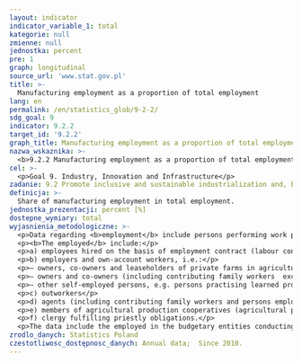 ```yaml
---
layout: indicator
indicator_variable_1: total
kategorie: null
zmienne: null
jednostka: percent
pre: 1
graph: longitudinal
source_url: 'www.stat.gov.pl'
title: >-
  Manufacturing employment as a proportion of total employment
lang: en
permalink: /en/statistics_glob/9-2-2/
sdg_goal: 9
indicator: 9.2.2
target_id: '9.2.2'
graph_title: Manufacturing employment as a proportion of total employment
nazwa_wskaznika: >-
  <b>9.2.2 Manufacturing employment as a proportion of total employment</b>
cel: >-
  <p>Goal 9. Industry, Innovation and Infrastructure</p>
zadanie: 9.2 Promote inclusive and sustainable industrialization and, by 2030, significantly raise industry’s share of employment and gross domestic product, in line with national circumstances, and double its share in least developed countries
definicja: >-
  Share of manufacturing employment in total employment.
jednostka_prezentacji: percent [%]
dostepne_wymiary: total
wyjasnienia_metodologiczne: >-
  <p>Data regarding <b>employment</b> include persons performing work providing earnings or income.</p>
  <p><b>The employed</b> include:</p>
  <p>a) employees hired on the basis of employment contract (labour contract, posting, appointment, election or service relation)</p>  
  <p>b) employers and own-account workers, i.e.:</p>
  <p>— owners, co-owners and leaseholders of private farms in agriculture (including contributing family workers),</p>
  <p>— owners and co-owners (including contributing family workers  excluding partners in companies who do not work in them) of entities conducting economic activity excluding private farms in agriculture,</p>
  <p>— other self-employed persons, e.g. persons practising learned professions</p>  
  <p>c) outworkers</p>  
  <p>d) agents (including contributing family workers and persons employed by agents)</p>  
  <p>e) members of agricultural production cooperatives (agricultural producer’s cooperatives and cooperatives established on their basis, as well as agricultural farmer’s cooperatives)</p>  
  <p>f) clergy fulfilling priestly obligations.</p>
  <p>The data include the employed in the budgetary entities conducting activity within the scope of national defence and public safety. They do not include persons employed on the basis of order-agreement or contract for a particular task/work.</p>
zrodlo_danych: Statistics Poland
czestotliwosc_dostępnosc_danych: Annual data;  Since 2010.
---
```

